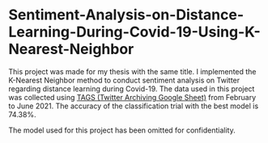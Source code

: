 # Sentiment-Analysis-on-Distance-Learning-During-Covid-19-Using-K-Nearest-Neighbor

This project was made for my thesis with the same title. I implemented the K-Nearest Neighbor method to conduct sentiment analysis on Twitter regarding distance learning during Covid-19. The data used in this project was collected using [TAGS (Twitter Archiving Google Sheet)](https://tags.hawksey.info/) from February to June 2021. The accuracy of the classification trial with the best model is 74.38%.

The model used for this project has been omitted for confidentiality.
